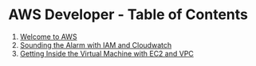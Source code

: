 # AWS Developer - Table of Contents

1. [Welcome to AWS](AWS_Developer/1_Welcome.md)
1. [Sounding the Alarm with IAM and Cloudwatch](AWS_Developer/2_IAM_Cloudwatch.md)
1. [Getting Inside the Virtual Machine with EC2 and VPC](AWS_Developer/EC2andVPC.md)

